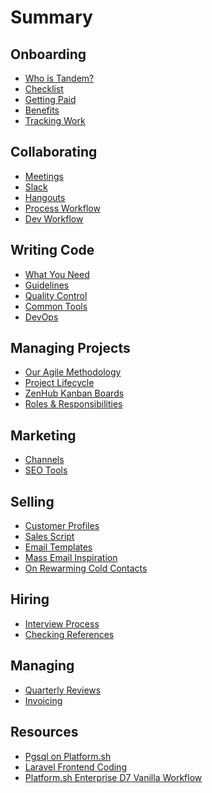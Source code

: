 Summary
=======

Onboarding
----------

* [Who is Tandem?](onboarding/values.md)
* [Checklist](onboarding/checklist.md)
* [Getting Paid](onboarding/getting-paid.md)
* [Benefits](onboarding/benefits.md)
* [Tracking Work](onboarding/time-tracking.md)

Collaborating
-------------

* [Meetings](collab/meetings.md)
* [Slack](collab/slack.md)
* [Hangouts](collab/hangouts.md)
* [Process Workflow](collab/process-workflow.md)
* [Dev Workflow](collab/dev-workflow.md)

Writing Code
------------

* [What You Need](coding/needs.md)
* [Guidelines](coding/guidelines.md)
* [Quality Control](coding/qa.md)
* [Common Tools](coding/common-tools.md)
* [DevOps](coding/devops.md)

Managing Projects
-----------------

* [Our Agile Methodology](project-management/agile-methodology.md)
* [Project Lifecycle](project-management/project-lifecycle.md)
* [ZenHub Kanban Boards](project-management/zenhub-issues-and-kanban-boards.md)
* [Roles & Responsibilities](project-management/roles-responsibilities.md)

Marketing
---------

* [Channels](marketing/marketing-channels.md)
* [SEO Tools](marketing/seo-tools.md)

Selling
-------

* [Customer Profiles](sales/customer-profiles.md)
* [Sales Script](sales/sales-script.md)
* [Email Templates](sales/email-templates.md)
* [Mass Email Inspiration](sales/mass-email-inspiration.md)
* [On Rewarming Cold Contacts](sales/rewarming-old-contacts.md)

Hiring
------

* [Interview Process](hiring/interviews.md)
* [Checking References](hiring/reference-check.md)

Managing
--------

* [Quarterly Reviews](managing/quarterly-review.md)
* [Invoicing](managing/invoicing.md)

Resources
---------

* [Pgsql on Platform.sh](tutorials/postgres-platform.md)
* [Laravel Frontend Coding](tutorials/laravel-frontend.md)
* [Platform.sh Enterprise D7 Vanilla Workflow](tutorials/d7-enterprise-platform.md)
